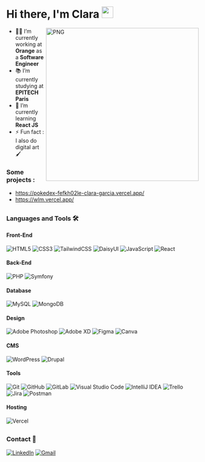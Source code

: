 # Hi there, I'm Clara <img width="30px" src="https://cdn3.emoji.gg/emojis/wavegif_1860.gif" />
<img align="right" alt="PNG" height="400px" src="https://i.ibb.co/5ngXwRV/octocat-1705400830551.png" />

- 👨‍💻 I’m currently working at **Orange** as a **Software Engineer**
- 📚 I’m currently studying at **EPITECH Paris**
- 🌱 I’m currently learning **React JS**
- ⚡ Fun fact : I also do digital art 🖌️

### Some projects :

- https://pokedex-fefkh02le-clara-garcia.vercel.app/
- https://wlm.vercel.app/

##

### Languages and Tools 🛠 

#### Front-End
![HTML5](https://img.shields.io/badge/html5-%23E34F26.svg?style=for-the-badge&logo=html5&logoColor=white)
![CSS3](https://img.shields.io/badge/css3-%231572B6.svg?style=for-the-badge&logo=css3&logoColor=white)
![TailwindCSS](https://img.shields.io/badge/tailwindcss-%2338B2AC.svg?style=for-the-badge&logo=tailwind-css&logoColor=white)
![DaisyUI](https://img.shields.io/badge/daisyui-5A0EF8?style=for-the-badge&logo=daisyui&logoColor=white)
![JavaScript](https://img.shields.io/badge/javascript-%23323330.svg?style=for-the-badge&logo=javascript&logoColor=%23F7DF1E)
![React](https://img.shields.io/badge/react-%2320232a.svg?style=for-the-badge&logo=react&logoColor=%2361DAFB)

#### Back-End
![PHP](https://img.shields.io/badge/php-%23777BB4.svg?style=for-the-badge&logo=php&logoColor=white)
![Symfony](https://img.shields.io/badge/symfony-%23000000.svg?style=for-the-badge&logo=symfony&logoColor=white)

#### Database
![MySQL](https://img.shields.io/badge/mysql-4479A1.svg?style=for-the-badge&logo=mysql&logoColor=white)
![MongoDB](https://img.shields.io/badge/MongoDB-%234ea94b.svg?style=for-the-badge&logo=mongodb&logoColor=white)

#### Design
![Adobe Photoshop](https://img.shields.io/badge/adobe%20photoshop-%2331A8FF.svg?style=for-the-badge&logo=adobe%20photoshop&logoColor=white)
![Adobe XD](https://img.shields.io/badge/Adobe%20XD-470137?style=for-the-badge&logo=Adobe%20XD&logoColor=#FF61F6)
![Figma](https://img.shields.io/badge/figma-%23F24E1E.svg?style=for-the-badge&logo=figma&logoColor=white)
![Canva](https://img.shields.io/badge/Canva-%2300C4CC.svg?style=for-the-badge&logo=Canva&logoColor=white)

#### CMS
![WordPress](https://img.shields.io/badge/WordPress-%23117AC9.svg?style=for-the-badge&logo=WordPress&logoColor=white)
![Drupal](https://img.shields.io/badge/drupal-%230678BE.svg?style=for-the-badge&logo=drupal&logoColor=white)

#### Tools

![Git](https://img.shields.io/badge/git-%23F05033.svg?style=for-the-badge&logo=git&logoColor=white)
![GitHub](https://img.shields.io/badge/github-%23121011.svg?style=for-the-badge&logo=github&logoColor=white)
![GitLab](https://img.shields.io/badge/gitlab-%23181717.svg?style=for-the-badge&logo=gitlab&logoColor=white)
![Visual Studio Code](https://img.shields.io/badge/Visual%20Studio%20Code-0078d7.svg?style=for-the-badge&logo=visual-studio-code&logoColor=white)
![IntelliJ IDEA](https://img.shields.io/badge/IntelliJIDEA-000000.svg?style=for-the-badge&logo=intellij-idea&logoColor=white)
![Trello](https://img.shields.io/badge/Trello-%23026AA7.svg?style=for-the-badge&logo=Trello&logoColor=white)
![Jira](https://img.shields.io/badge/jira-%230A0FFF.svg?style=for-the-badge&logo=jira&logoColor=white)
![Postman](https://img.shields.io/badge/Postman-FF6C37?style=for-the-badge&logo=postman&logoColor=white)
<br/>

#### Hosting
![Vercel](https://img.shields.io/badge/vercel-%23000000.svg?style=for-the-badge&logo=vercel&logoColor=white)

##

### Contact 📝

<a href="https://www.linkedin.com/in/clara-garcia-9845891b8/"> ![LinkedIn](https://img.shields.io/badge/linkedin-%230077B5.svg?style=for-the-badge&logo=linkedin&logoColor=white&link=https://www.linkedin.com/in/clara-garcia-9845891b8/)</a>
<a href="mailto:clara.garcia.contact@gmail.com">![Gmail](https://img.shields.io/badge/Gmail-D14836?style=for-the-badge&logo=gmail&logoColor=white)</a>


<br />

